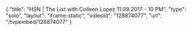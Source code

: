 {
    "title": "HSN | The List with Colleen Lopez 11.09.2017 - 10 PM",
    "type": "solo",
    "layout": "iframe-static",
    "videoId": "128874077",
    "url": "\/tvpembed\/128874077"
}